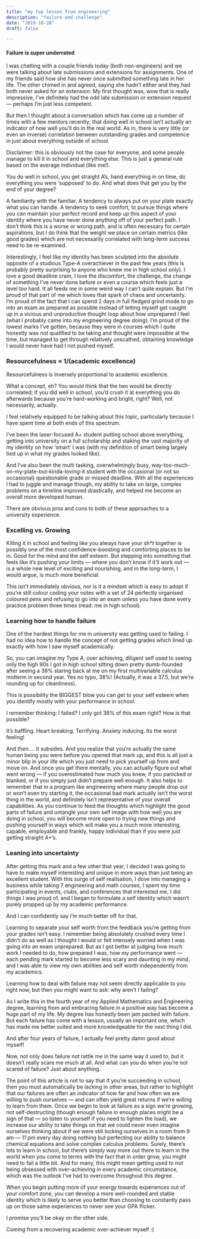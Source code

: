 ```yaml
---
title: "my top lesson from engineering"
description: "failure and challenge"
date: "2019-10-28"
draft: false

---
```

#### Failure is super underrated

I was chatting with a couple friends today (both non-engineers) and we were talking about late submissions and extensions for assignments. One of my friends said how she has never once submitted something late in her life. The other chimed in and agreed, saying she hadn’t either and they had both never asked for an extension. My first thought was, wow that is really impressive, I’ve definitely had the odd late submission or extension request — perhaps I’m just less competent.

But then I thought about a conversation which has come up a number of times with a few mentors recently; that doing well in school isn’t actually an indicator of how well you’ll do in the real world. As in, there is very little (or even an inverse) correlation between outstanding grades and competence in just about everything outside of school.

Disclaimer: this is obviously not the case for everyone, and some people manage to kill it in school and everything else. This is just a general rule based on the average individual (like me!).

You do well in school, you get straight A’s, hand everything in on time, do everything you were ‘supposed’ to do. And what does that get you by the end of your degree?

A familiarity with the familiar. A tendency to always put on your plate exactly what you can handle. A tendency to seek comfort, to pursue things where you can maintain your perfect record and keep up this aspect of your identity where you have never done anything off of your perfect path. I don’t think this is a worse or wrong path, and is often necessary for certain aspirations, but I do think that the weight we place on certain metrics (like good grades) which are not necessarily correlated with long-term success need to be re-examined.

Interestingly, I feel like my identity has been sculpted into the absolute opposite of a studious Type-A overachiever in the past few years (this is probably pretty surprising to anyone who knew me in high school only). I love a good deadline cram, I love the discomfort, the challenge, the change of something I’ve never done before or even a course which feels just a level too hard. It all feeds me in some weird way I can’t quite explain. But I’m proud of that part of me which loves that spark of chaos and uncertainty. I’m proud of the fact that I can spend 2 days in full fledged grind mode to go into an exam as prepared as possible instead of letting myself get caught up in a vicious and unproductive thought loop about how unprepared I feel (what I probably came into my engineering degree doing). I’m proud of the lowest marks I’ve gotten, because they were in courses which I quite honestly was not qualified to be taking and thought were impossible at the time, but managed to get through relatively unscathed, obtaining knowledge I would never have had I not pushed myself.

### Resourcefulness ∝ 1/(academic excellence)
Resourcefulness is inversely proportional to academic excellence.

What a concept, eh? You would think that the two would be directly correlated; if you did well in school, you’d crush it at everything you do afterwards because you’re hard-working and bright, right? Well, not necessarily, actually.

I feel relatively equipped to be talking about this topic, particularly because I have spent time at both ends of this spectrum.

I’ve been the laser-focused A+ student putting school above everything, getting into university on a full scholarship and staking the vast majority of my identity on how ‘smart’ I was (with my definition of smart being largely tied up in what my grades looked like).

And I’ve also been the multi tasking, overwhelmingly busy, way-too-much-on-my-plate-but-kinda-loving-it student with the occasional (or not so occasional) questionable grade or missed deadline. With all the experiences I had to juggle and manage though, my ability to take on large, complex problems on a timeline improved drastically, and helped me become an overall more developed human.

There are obvious pros and cons to both of these approaches to a university experience.

### Excelling vs. Growing
Killing it in school and feeling like you always have your sh*t together is possibly one of the most confidence-boosting and comforting places to be in. Good for the mind and the self esteem. But stepping into something that feels like it’s pushing your limits — where you don’t know if it’ll work out — is a whole new level of exciting and nourishing, and in the long-term, I would argue, is much more beneficial.

This isn’t immediately obvious, nor is it a mindset which is easy to adopt if you’re still colour coding your notes with a set of 24 perfectly organised coloured pens and refusing to go into an exam unless you have done every practice problem three times (read: me in high school).

### Learning how to handle failure
One of the hardest things for me in university was getting used to failing. I had no idea how to handle the concept of not getting grades which lined up exactly with how I saw myself academically.

So, you can imagine my Type A, over achieving, diligent self used to seeing only the high 90s I got in high school sitting down pretty dumb-founded after seeing a 38% staring back at me on my first multivariable calculus midterm in second year. Yes no typo, 38%! (Actually, it was a 37.5, but we’re rounding up for cleanliness).

This is possibility the BIGGEST blow you can get to your self esteem when you identify mostly with your performance in school.

I remember thinking: I failed? I only got 38% of this exam right? How is that possible?

It’s baffling. Heart breaking. Terrifying. Anxiety inducing. Its the worst feeling!

And then…. It subsides. And you realize that you’re actually the same human being you were before you opened that mark up, and this is all just a minor blip in your life which you just need to pick yourself up from and move on. And once you get there mentally, you can actually figure out what went wrong — if you overestimated how much you knew, if you panicked or blanked, or if you simply just didn’t prepare well enough. It also helps to remember that in a program like engineering where many people drop out or won’t even try starting it, the occasional bad mark actually isn’t the worst thing in the world, and definitely isn’t representative of your overall capabilities.
As you continue to feed the thoughts which highlight the good parts of failure and untangle your own self image with how well you are doing in school, you will become more open to trying new things and pushing yourself in ways which will make you a much more interesting, capable, employable and frankly, happy individual than if you were just getting straight A+’s.

### Leaning into uncertainty
After getting this mark and a few other that year, I decided I was going to have to make myself interesting and unique in more ways than just being an excellent student.
With this surge of self realisation, I dove into managing a business while taking 7 engineering and math courses, I spent my time participating in events, clubs, and conferences that interested me, I did things I was proud of, and I began to formulate a self identity which wasn’t purely propped up by my academic performance.

And I can confidently say I’m much better off for that.

Learning to separate your self worth from the feedback you’re getting from your grades isn’t easy. I remember being absolutely crushed every time I didn’t do as well as I thought I would or felt intensely worried when I was going into an exam unprepared. But as I got better at judging how much work I needed to do, how prepared I was, how my performance went — each pending mark started to become less scary and daunting in my mind, and I was able to view my own abilities and self worth independently from my academics.

Learning how to deal with failure may not seem directly applicable to you right now, but then you might want to ask: why aren’t I failing?

As I write this in the fourth year of my Applied Mathematics and Engineering degree, learning from and embracing failure in a positive way has become a huge part of my life. My degree has honestly been jam packed with failure. But each failure has come with a lesson, usually an important one, which has made me better suited and more knowledgeable for the next thing I did.

And after four years of failure, I actually feel pretty damn good about myself!

Now, not only does failure not rattle me in the same way it used to, but it doesn’t really scare me much at all.
And what can you do when you’re not scared of failure?
Just about anything.

The point of this article is not to say that if you’re succeeding in school, then you must automatically be lacking in other areas, but rather to highlight that our failures are often an indicator of how far and how often we are willing to push ourselves — and can often yield great returns if we’re willing to learn from them. Once we begin to look at failure as a sign we’re growing, not self-destructing (though enough failure in enough places might be a sign of that — so listen to yourself if you need to lighten the load), we increase our ability to take things on that we could never even imagine ourselves thinking about if we were still locking ourselves in a room from 9 am — 11 pm every day doing nothing but perfecting our ability to balance chemical equations and solve complex calculus problems.
Surely, there’s lots to learn in school, but there’s simply way more out there to learn in the world when you come to terms with the fact that in order grow, you might need to fail a little bit. And for many, this might mean getting used to not being obsessed with over-achieving in every academic circumstance, which was the outlook I’ve had to overcome throughout this degree.

When you begin putting more of your energy towards experiences out of your comfort zone, you can develop a more well-rounded and stable identity which is likely to serve you better than choosing to constantly pass up on those same experiences to never see your GPA flicker.

I promise you’ll be okay on the other side.

Coming from a recovering academic over-achiever myself :)